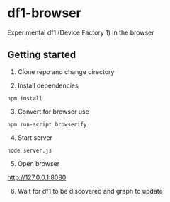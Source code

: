 df1-browser
===========

Experimental df1 (Device Factory 1) in the browser

Getting started
---------------

1. Clone repo and change directory

2. Install dependencies

```
npm install
```

3. Convert for browser use

```
npm run-script browserify
```

4. Start server

```
node server.js
```

5. Open browser

http://127.0.0.1:8080

6. Wait for df1 to be discovered and graph to update
